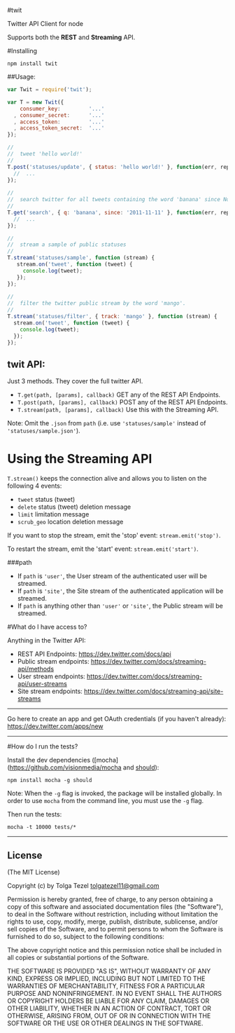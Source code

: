 #twit

Twitter API Client for node

Supports both the **REST** and **Streaming** API.

#Installing

```
npm install twit

```

##Usage:

```javascript
var Twit = require('twit');

var T = new Twit({
    consumer_key:         '...'
  , consumer_secret:      '...'
  , access_token:         '...'
  , access_token_secret:  '...'
});

//
//  tweet 'hello world!'
//
T.post('statuses/update', { status: 'hello world!' }, function(err, reply) {
  //  ...
});
      
//
//  search twitter for all tweets containing the word 'banana' since Nov. 11, 2011
//
T.get('search', { q: 'banana', since: '2011-11-11' }, function(err, reply) {
  //  ...
});

//
//  stream a sample of public statuses
//
T.stream('statuses/sample', function (stream) {
   stream.on('tweet', function (tweet) {
     console.log(tweet); 
   });
});
      
//
//  filter the twitter public stream by the word 'mango'. 
//
T.stream('statuses/filter', { track: 'mango' }, function (stream) {
  stream.on('tweet', function (tweet) {
    console.log(tweet);
  });
});

```

## twit API:

Just 3 methods. They cover the full twitter API.

* `T.get(path, [params], callback)`         GET any of the REST API Endpoints.
* `T.post(path, [params], callback)`        POST any of the REST API Endpoints.
* `T.stream(path, [params], callback)`      Use this with the Streaming API.

Note: Omit the `.json` from `path` (i.e. use `'statuses/sample'` instead of `'statuses/sample.json'`).

# Using the Streaming API

`T.stream()` keeps the connection alive and allows you to listen on the following 4 events:

* `tweet`            status (tweet)
* `delete`           status (tweet) deletion message
* `limit`            limitation message 
* `scrub_geo`        location deletion message

If you want to stop the stream, emit the 'stop' event: `stream.emit('stop')`.

To restart the stream, emit the 'start' event: `stream.emit('start')`.

###path


* If `path` is `'user'`, the User stream of the authenticated user will be streamed.
* If `path` is `'site'`, the Site stream of the authenticated application will be streamed.
* If `path` is anything other than `'user'` or `'site'`, the Public stream will be streamed.

#What do I have access to?

Anything in the Twitter API:

* REST API Endpoints:       https://dev.twitter.com/docs/api
* Public stream endpoints:  https://dev.twitter.com/docs/streaming-api/methods
* User stream endpoints:    https://dev.twitter.com/docs/streaming-api/user-streams
* Site stream endpoints:    https://dev.twitter.com/docs/streaming-api/site-streams

-------

Go here to create an app and get OAuth credentials (if you haven't already): https://dev.twitter.com/apps/new

--------

#How do I run the tests?

Install the dev dependencies ([mocha](https://github.com/visionmedia/mocha and [should](https://github.com/visionmedia/should.js)):

```
npm install mocha -g should
```

Note: When the `-g` flag is invoked, the package will be installed globally. In order to use `mocha` from the command line, you must use the `-g` flag.

Then run the tests:
```
mocha -t 10000 tests/*
```

-------

## License 

(The MIT License)

Copyright (c) by Tolga Tezel <tolgatezel11@gmail.com>

Permission is hereby granted, free of charge, to any person obtaining a copy
of this software and associated documentation files (the "Software"), to deal
in the Software without restriction, including without limitation the rights
to use, copy, modify, merge, publish, distribute, sublicense, and/or sell
copies of the Software, and to permit persons to whom the Software is
furnished to do so, subject to the following conditions:

The above copyright notice and this permission notice shall be included in
all copies or substantial portions of the Software.

THE SOFTWARE IS PROVIDED "AS IS", WITHOUT WARRANTY OF ANY KIND, EXPRESS OR
IMPLIED, INCLUDING BUT NOT LIMITED TO THE WARRANTIES OF MERCHANTABILITY,
FITNESS FOR A PARTICULAR PURPOSE AND NONINFRINGEMENT. IN NO EVENT SHALL THE
AUTHORS OR COPYRIGHT HOLDERS BE LIABLE FOR ANY CLAIM, DAMAGES OR OTHER
LIABILITY, WHETHER IN AN ACTION OF CONTRACT, TORT OR OTHERWISE, ARISING FROM,
OUT OF OR IN CONNECTION WITH THE SOFTWARE OR THE USE OR OTHER DEALINGS IN
THE SOFTWARE.